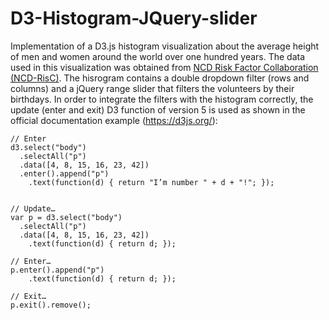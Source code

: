 # D3-Histogram-JQuery-slider

Implementation of a D3.js histogram visualization about the average height of men and women around the world over one hundred years. The data used in this visualization was obtained from [NCD Risk Factor Collaboration (NCD-RisC)](http://ncdrisc.org/).
The hisrogram contains a double dropdown filter (rows and columns) and a jQuery range slider that filters the volunteers by their birthdays. In order to integrate the filters with the histogram correctly, the update (enter and exit) D3 function of version 5 is used as shown in the official documentation example (https://d3js.org/):

```
// Enter
d3.select("body")
  .selectAll("p")
  .data([4, 8, 15, 16, 23, 42])
  .enter().append("p")
    .text(function(d) { return "I’m number " + d + "!"; });


// Update…
var p = d3.select("body")
  .selectAll("p")
  .data([4, 8, 15, 16, 23, 42])
    .text(function(d) { return d; });

// Enter…
p.enter().append("p")
    .text(function(d) { return d; });

// Exit…
p.exit().remove();
```



